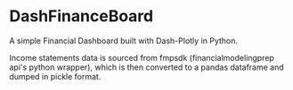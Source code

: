 # DashFinanceBoard
A simple Financial Dashboard built with Dash-Plotly in Python.




Income statements data is sourced from fmpsdk (financialmodelingprep api's python wrapper), which is then converted to a pandas dataframe and dumped in pickle format.

